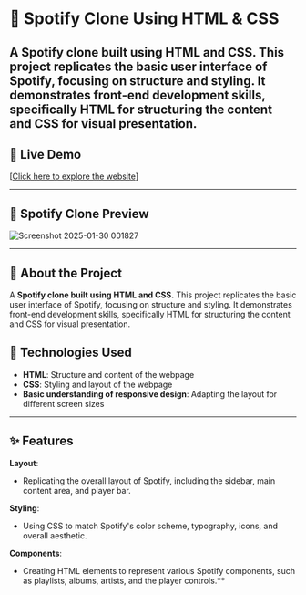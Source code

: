 # 🌟 Spotify Clone Using HTML & CSS

A Spotify clone built using HTML and CSS. This project replicates the basic user interface of Spotify, focusing on structure and styling.  It demonstrates front-end development skills, specifically HTML for structuring the content and CSS for visual presentation.
---

## 🔗 Live Demo  
[[Click here to explore the website](https://spotify-clone-ten-liard-70.vercel.app/)] 

---


## 🚀 Spotify Clone Preview 
![Screenshot 2025-01-30 001827](https://github.com/user-attachments/assets/cf4a6c69-963c-4156-b632-62f78dadd2c0)



---
## 📜 About the Project  
A **Spotify clone built using HTML and CSS.** This project replicates the basic user interface of Spotify, focusing on structure and styling.  It demonstrates front-end development skills, specifically HTML for structuring the content and CSS for visual presentation.
## 🚀 Technologies Used  

- **HTML**: Structure and content of the webpage
- **CSS**: Styling and layout of the webpage
- **Basic understanding of responsive design**: Adapting the layout for different screen sizes

---

## ✨ Features  
**Layout**:
- Replicating the overall layout of Spotify, including the sidebar, main content area, and player bar.

**Styling**:
- Using CSS to match Spotify's color scheme, typography, icons, and overall aesthetic.

**Components**: 
- Creating HTML elements to represent various Spotify components, such as playlists, albums, artists, and the player controls.**
